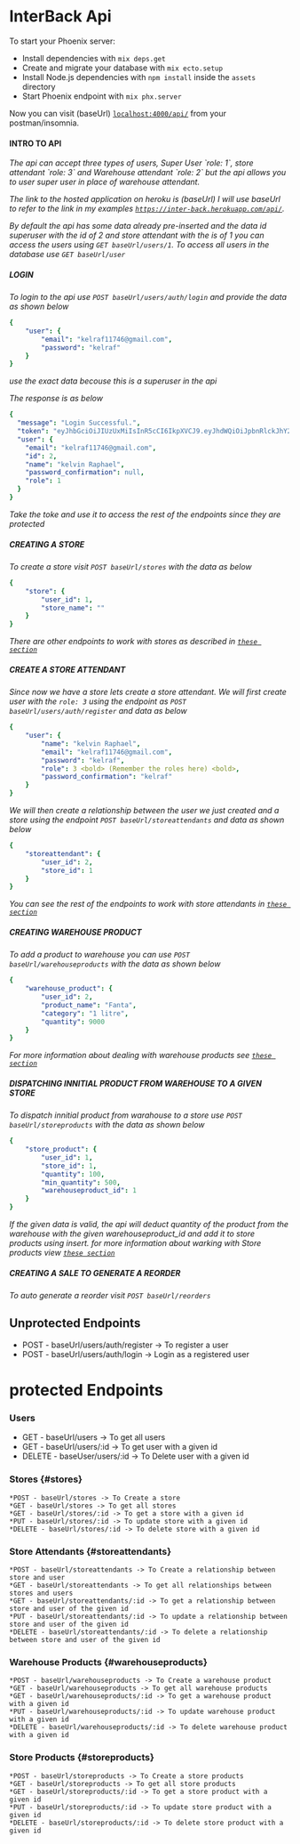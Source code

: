 # InterBack Api

To start your Phoenix server:

- Install dependencies with `mix deps.get`
- Create and migrate your database with `mix ecto.setup`
- Install Node.js dependencies with `npm install` inside the `assets` directory
- Start Phoenix endpoint with `mix phx.server`

Now you can visit (baseUrl) [`localhost:4000/api/`](http://localhost:4000/api/) from your postman/insomnia.

#### INTRO TO API
<i>
  The api can accept three types of users, Super User `role: 1`, store attendant `role: 3` and Warehouse attendant `role: 2` but the api allows you to user super user in place of warehouse attendant.

  The link to the hosted application on heroku is (baseUrl) I will use baseUrl to refer to the link in my examples 
  [`https://inter-back.herokuapp.com/api/`](https://inter-back.herokuapp.com/api/).

  By default the api has some data already pre-inserted and the data id superuser with the id of 2 and store attendant with the is of 1 you can access the users using `GET baseUrl/users/1`. To access all users in the database use `GET baseUrl/user`
</i>

##### LOGIN 
_To login to the api use `POST baseUrl/users/auth/login` and provide the data as shown below_
```yaml
{
	"user": {
		"email": "kelraf11746@gmail.com",
		"password": "kelraf"
	}
}
```
_use the exact data becouse this is a superuser in the api_

_The response is as below_

```yaml
{
  "message": "Login Successful.",
  "token": "eyJhbGciOiJIUzUxMiIsInR5cCI6IkpXVCJ9.eyJhdWQiOiJpbnRlckJhY2siLCJleHAiOjE2MzQyMDU1NzIsImlhdCI6MTYzMTc4NjM3MiwiaXNzIjoiaW50ZXJCYWNrIiwianRpIjoiNmFmNzlmYTEtMGE2NS00OTRiLTlkNjctYzI2ZmM1ODU4MjBjIiwibmJmIjoxNjMxNzg2MzcxLCJzdWIiOiIyIiwidHlwIjoiYWNjZXNzIn0.x9ETeq9TbTGfjw83_rinbCUSOKhoMmg2Xf3IoCPvUyBRBJ-0ZK6KWaxu8HfLY4G6Oj4sQemqdxgkbmx2UW4QNA",
  "user": {
    "email": "kelraf11746@gmail.com",
    "id": 2,
    "name": "kelvin Raphael",
    "password_confirmation": null,
    "role": 1
  }
}
```

_Take the toke and use it to access the rest of the endpoints since they are protected_

##### CREATING A STORE
_To create a store visit `POST baseUrl/stores` with the data as below_

```yaml
{
	"store": {
		"user_id": 1,
		"store_name": ""
	}
}
```
_There are other endpoints to work with stores as described in [`these section`](#stores)_


##### CREATE A STORE ATTENDANT
_Since now we have a store lets create a store attendant. We will first create user with the `role: 3` using the endpoint as `POST baseUrl/users/auth/register` and data as below_
```yaml
{
	"user": {
		"name": "kelvin Raphael",
		"email": "kelraf11746@gmail.com",
		"password": "kelraf",
		"role": 3 <bold> (Remember the roles here) <bold>,
		"password_confirmation": "kelraf"
	}
}
```
_We will then create a relationship between the user we just created and a store using the endpoint `POST baseUrl/storeattendants` and data as shown below_

```yaml
{
	"storeattendant": {
		"user_id": 2,
		"store_id": 1
	}
}
```

_You can see the rest of the endpoints to work with store attendants in [`these section`](#storeattendants)_


##### CREATING WAREHOUSE PRODUCT
_To add a product to warehouse you can use `POST baseUrl/warehouseproducts` with the data as shown below_
```yaml
{
	"warehouse_product": {
		"user_id": 2,
		"product_name": "Fanta",
		"category": "1 litre",
		"quantity": 9000
	}
}
```

_For more information about dealing with warehouse products see [`these section`](#warehouseproducts)_

##### DISPATCHING INNITIAL PRODUCT FROM WAREHOUSE TO A GIVEN STORE
_To dispatch innitial product from warahouse to a store use `POST baseUrl/storeproducts` with the data as shown below_

```yaml
{
	"store_product": {
		"user_id": 1,
		"store_id": 1,
		"quantity": 100,
		"min_quantity": 500,
		"warehouseproduct_id": 1
	}
}
```


_If the given data is valid, the api will deduct quantity of the product from the warehouse with the given warehouseproduct_id and add it to store products using insert. for more information about warking with Store products view [`these section`](#storeproducts)_

##### CREATING A SALE TO GENERATE A REORDER
_To auto generate a reorder visit `POST baseUrl/reorders`_
## Unprotected Endpoints

- POST - baseUrl/users/auth/register -> To register a user
- POST - baseUrl/users/auth/login -> Login as a registered user

# protected Endpoints

### Users

- GET - baseUrl/users -> To get all users
- GET - baseUrl/users/:id -> To get user with a given id
- DELETE - baseUser/users/:id -> To Delete user with a given id

### Stores {#stores}

    *POST - baseUrl/stores -> To Create a store
    *GET - baseUrl/stores -> To get all stores
    *GET - baseUrl/stores/:id -> To get a store with a given id
    *PUT - baseUrl/stores/:id -> To update store with a given id
    *DELETE - baseUrl/stores/:id -> To delete store with a given id

### Store Attendants {#storeattendants}

    *POST - baseUrl/storeattendants -> To Create a relationship between store and user
    *GET - baseUrl/storeattendants -> To get all relationships between stores and users
    *GET - baseUrl/storeattendants/:id -> To get a relationship between store and user of the given id
    *PUT - baseUrl/storeattendants/:id -> To update a relationship between store and user of the given id
    *DELETE - baseUrl/storeattendants/:id -> To delete a relationship between store and user of the given id

### Warehouse Products {#warehouseproducts}

    *POST - baseUrl/warehouseproducts -> To Create a warehouse product
    *GET - baseUrl/warehouseproducts -> To get all warehouse products
    *GET - baseUrl/warehouseproducts/:id -> To get a warehouse product with a given id
    *PUT - baseUrl/warehouseproducts/:id -> To update warehouse product with a given id
    *DELETE - baseUrl/warehouseproducts/:id -> To delete warehouse product with a given id

### Store Products {#storeproducts}

    *POST - baseUrl/storeproducts -> To Create a store products
    *GET - baseUrl/storeproducts -> To get all store products
    *GET - baseUrl/storeproducts/:id -> To get a store product with a given id
    *PUT - baseUrl/storeproducts/:id -> To update store product with a given id
    *DELETE - baseUrl/storeproducts/:id -> To delete store product with a given id

